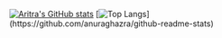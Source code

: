 [![Aritra's GitHub stats](https://github-readme-stats-git-master-aritra779s-projects.vercel.app/api?username=Aritra779)](https://github.com/Aritra779/github-readme-stats)
[![Top Langs]([https://github-readme-stats.vercel.app](https://github-readme-stats-git-master-aritra779s-projects.vercel.app)/api/top-langs/?username=Aritra779a&layout=donut)](https://github.com/anuraghazra/github-readme-stats)
